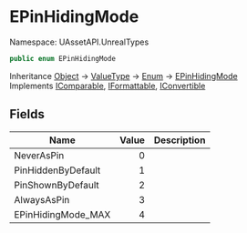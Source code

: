 # EPinHidingMode

Namespace: UAssetAPI.UnrealTypes

```csharp
public enum EPinHidingMode
```

Inheritance [Object](https://docs.microsoft.com/en-us/dotnet/api/system.object) → [ValueType](https://docs.microsoft.com/en-us/dotnet/api/system.valuetype) → [Enum](https://docs.microsoft.com/en-us/dotnet/api/system.enum) → [EPinHidingMode](./uassetapi.unrealtypes.epinhidingmode.md)<br>
Implements [IComparable](https://docs.microsoft.com/en-us/dotnet/api/system.icomparable), [IFormattable](https://docs.microsoft.com/en-us/dotnet/api/system.iformattable), [IConvertible](https://docs.microsoft.com/en-us/dotnet/api/system.iconvertible)

## Fields

| Name | Value | Description |
| --- | --: | --- |
| NeverAsPin | 0 |  |
| PinHiddenByDefault | 1 |  |
| PinShownByDefault | 2 |  |
| AlwaysAsPin | 3 |  |
| EPinHidingMode_MAX | 4 |  |
